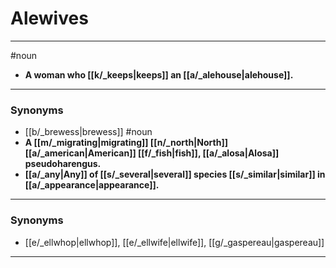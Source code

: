 # Alewives
---
#noun
- **A woman who [[k/_keeps|keeps]] an [[a/_alehouse|alehouse]].**
---
### Synonyms
- [[b/_brewess|brewess]]
#noun
- **A [[m/_migrating|migrating]] [[n/_north|North]] [[a/_american|American]] [[f/_fish|fish]], [[a/_alosa|Alosa]] pseudoharengus.**
- **[[a/_any|Any]] of [[s/_several|several]] species [[s/_similar|similar]] in [[a/_appearance|appearance]].**
---
### Synonyms
- [[e/_ellwhop|ellwhop]], [[e/_ellwife|ellwife]], [[g/_gaspereau|gaspereau]]
---
